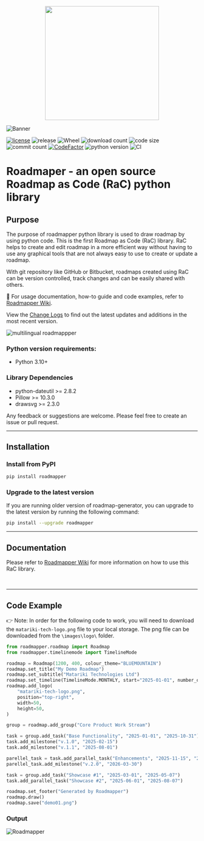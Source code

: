 <p align="center">
<img src="images/logo/roadmapper-logo.png"  width="300">
</p>

![Banner](https://github.com/csgoh/roadmapper/blob/main/images/roadmapper-banner.png?raw=true)

[![license](https://img.shields.io/badge/license-mit-brightgreen.svg?style=plastic)](https://en.wikipedia.org/wiki/MIT_License)
![release](https://img.shields.io/pypi/v/roadmapper)
![Wheel](https://img.shields.io/pypi/wheel/roadmapper?style=plastic)
![download count](https://img.shields.io/pypi/dm/roadmapper?style=plastic)
![code size](https://img.shields.io/github/languages/code-size/csgoh/roadmapper?style=plastic)
![commit count](https://img.shields.io/github/commit-activity/m/csgoh/roadmapper?style=plastic)
[![CodeFactor](https://www.codefactor.io/repository/github/csgoh/roadmapper/badge)](https://www.codefactor.io/repository/github/csgoh/roadmapper)
![python version](https://img.shields.io/pypi/pyversions/roadmapper?style=plastic)
![CI](https://github.com/csgoh/roadmapper/actions/workflows/ci.yaml/badge.svg)



# Roadmaper - an open source Roadmap as Code (RaC) python library

## Purpose
The purpose of roadmapper python library is used to draw roadmap by using python code. This is the first Roadmap as Code (RaC) library. RaC helps to create and edit roadmap in a more efficient way without having to use any graphical tools that are not always easy to use to create or update a roadmap.

With git repository like GitHub or Bitbucket, roadmaps created using RaC can be version controlled, track changes and can be easily shared with others.

:book: For usage documentation, how-to guide and code examples, refer to [Roadmapper Wiki](https://github.com/csgoh/roadmap-generator/wiki).

View the [Change Logs](https://github.com/csgoh/roadmapper/wiki/Change-Logs) to find out the latest updates and additions in the most recent version.

![multilingual roadmappper](https://github.com/csgoh/roadmapper/blob/main/images/roadmapper-banner-multilingual.png?raw=true)

### Python version requirements:
* Python 3.10+

### Library Dependencies
* python-dateutil >= 2.8.2
* Pillow >= 10.3.0
* drawsvg >= 2.3.0


Any feedback or suggestions are welcome. Please feel free to create an issue or pull request.
<br/>
<hr>


## Installation
### Install from PyPI
```bash
pip install roadmapper
```
### Upgrade to the latest version
If you are running older version of roadmap-generator, you can upgrade to the latest version by running the following command:
```bash
pip install --upgrade roadmapper
```

<hr>

## Documentation
Please refer to [Roadmapper Wiki](https://github.com/csgoh/roadmap-generator/wiki) for more information on how to use this RaC library.

<br/>
<hr>

## Code Example
:point_right: Note: In order for the following code to work, you will need to download the `matariki-tech-logo.png` file to your local storage. The png file can be downloaded from the `\images\logo\` folder.

```python
from roadmapper.roadmap import Roadmap
from roadmapper.timelinemode import TimelineMode

roadmap = Roadmap(1200, 400, colour_theme="BLUEMOUNTAIN")
roadmap.set_title("My Demo Roadmap")
roadmap.set_subtitle("Matariki Technologies Ltd")
roadmap.set_timeline(TimelineMode.MONTHLY, start="2025-01-01", number_of_items=18)
roadmap.add_logo(
    "matariki-tech-logo.png",
    position="top-right",
    width=50,
    height=50,
)

group = roadmap.add_group("Core Product Work Stream")

task = group.add_task("Base Functionality", "2025-01-01", "2025-10-31")
task.add_milestone("v.1.0", "2025-02-15")
task.add_milestone("v.1.1", "2025-08-01")

parellel_task = task.add_parallel_task("Enhancements", "2025-11-15", "2026-03-31")
parellel_task.add_milestone("v.2.0", "2026-03-30")

task = group.add_task("Showcase #1", "2025-03-01", "2025-05-07")
task.add_parallel_task("Showcase #2", "2025-06-01", "2025-08-07")

roadmap.set_footer("Generated by Roadmapper")
roadmap.draw()
roadmap.save("demo01.png")
```

### Output

![Roadmapper](https://github.com/csgoh/roadmapper/blob/main/images/demo01.png?raw=true)




